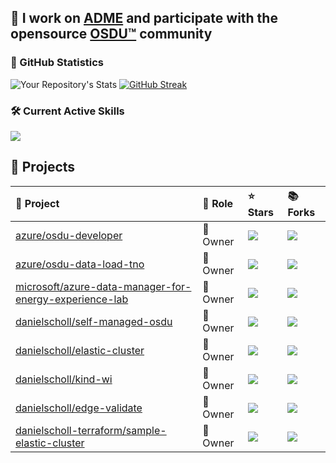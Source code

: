 
## 🔭 I work on [ADME](https://azure.microsoft.com/en-us/products/data-manager-for-energy) and participate with the opensource [OSDU™](https://community.opengroup.org/danielscholl) community


### 🧮 GitHub Statistics
![Your Repository's Stats](https://github-readme-stats.vercel.app/api?username=danielscholl&show_icons=true)
[![GitHub Streak](https://streak-stats.demolab.com/?user=danielscholl)](https://git.io/streak-stats)



### 🛠️ Current Active Skills
![](https://skillicons.dev/icons?i=azure,docker,kubernetes,linux,bash,terraform,vscode,git,github,githubactions,maven,md,ai)

## 🚀 Projects 
|🔮 Project | 👮 Role | ⭐ Stars | 📚 Forks | 
|:----------|:---------|:---------|:----------| 
|[azure/osdu-developer](https://github.com/azure/osdu-developer) | 👑 Owner | ![](https://img.shields.io/github/stars/azure/osdu-developer?style=flat-square&labelColor=343b41) | ![](https://img.shields.io/github/forks/azure/osdu-developer?style=flat-square&labelColor=343b41) |
|[azure/osdu-data-load-tno](https://github.com/azure/osdu-data-load-tno) | 👑 Owner | ![](https://img.shields.io/github/stars/azure/osdu-data-load-tno?style=flat-square&labelColor=343b41) | ![](https://img.shields.io/github/forks/azure/osdu-data-load-tno?style=flat-square&labelColor=343b41) |
|[microsoft/azure-data-manager-for-energy-experience-lab](https://github.com/microsoft/azure-data-manager-for-energy-experience-lab) | 👑 Owner | ![](https://img.shields.io/github/stars/microsoft/azure-data-manager-for-energy-experience-lab?style=flat-square&labelColor=343b41) | ![](https://img.shields.io/github/forks/microsoft/azure-data-manager-for-energy-experience-lab?style=flat-square&labelColor=343b41) |
|[danielscholl/self-managed-osdu](https://github.com/danielscholl/self-managed-osdu) | 👑 Owner | ![](https://img.shields.io/github/stars/danielscholl/self-managed-osdu?style=flat-square&labelColor=343b41) | ![](https://img.shields.io/github/forks/danielscholl/self-managed-osdu?style=flat-square&labelColor=343b41) |
|[danielscholl/elastic-cluster](https://github.com/danielscholl/elastic-cluster) | 👑 Owner | ![](https://img.shields.io/github/stars/danielscholl/elastic-cluster?style=flat-square&labelColor=343b41) | ![](https://img.shields.io/github/forks/danielscholl/elastic-cluster?style=flat-square&labelColor=343b41) |
|[danielscholl/kind-wi](https://github.com/danielscholl/kind-wi) | 👑 Owner | ![](https://img.shields.io/github/stars/danielscholl/kind-wi?style=flat-square&labelColor=343b41) | ![](https://img.shields.io/github/forks/danielscholl/kind-wi?style=flat-square&labelColor=343b41) |
|[danielscholl/edge-validate](https://github.com/danielscholl/edge-validate) | 👑 Owner | ![](https://img.shields.io/github/stars/danielscholl/edge-validate?style=flat-square&labelColor=343b41) | ![](https://img.shields.io/github/forks/danielscholl/edge-validate?style=flat-square&labelColor=343b41) |
|[danielscholl-terraform/sample-elastic-cluster](https://github.com/danielscholl-terraform/sample-elastic-cluster) | 👑 Owner | ![](https://img.shields.io/github/stars/danielscholl-terraform/sample-elastic-cluster?style=flat-square&labelColor=343b41) | ![](https://img.shields.io/github/forks/danielscholl-terraform/sample-elastic-cluster?style=flat-square&labelColor=343b41) |


<!--
**danielscholl/danielscholl** is a ✨ _special_ ✨ repository because its `README.md` (this file) appears on your GitHub profile.

Here are some ideas to get you started:

### Hi there 👋

- 🔭 I’m currently working on ...
- 🌱 I’m currently learning ...
- 👯 I’m looking to collaborate on ...
- 🤔 I’m looking for help with ...
- 💬 Ask me about ...
- 📫 How to reach me: ...
- 😄 Pronouns: ...
- ⚡ Fun fact: ...
-->
